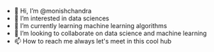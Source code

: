 - 👋 Hi, I’m @monishchandra
- 👀 I’m interested in data sciences
- 🌱 I’m currently learning machine learning algorithms
- 💞️ I’m looking to collaborate on data science and machine learning
- 📫 How to reach me always let's meet in this cool hub

<!---
monishchandra/monishchandra is a ✨ special ✨ repository because its `README.md` (this file) appears on your GitHub profile.
You can click the Preview link to take a look at your changes.
--->
